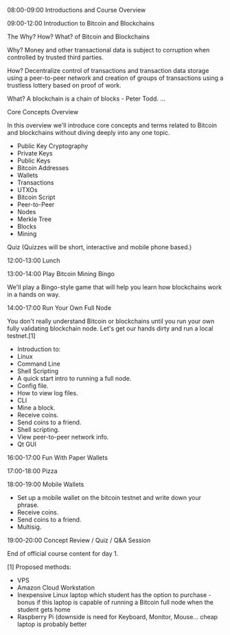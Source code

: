 08:00-09:00 Introductions and Course Overview

09:00-12:00 Introduction to Bitcoin and Blockchains

The Why? How? What? of Bitcoin and Blockchains

Why? Money and other transactional data is subject to corruption when controlled by trusted third parties.

How? Decentralize control of transactions and transaction data storage using a peer-to-peer network and creation of groups of transactions using a trustless lottery based on proof of work.

What? A blockchain is a chain of blocks - Peter Todd. ...

Core Concepts Overview

In this overview we'll introduce core concepts and terms related to Bitcoin and blockchains without diving deeply into any one topic.

- Public Key Cryptography
- Private Keys
- Public Keys
- Bitcoin Addresses
- Wallets
- Transactions
- UTXOs
- Bitcoin Script
- Peer-to-Peer
- Nodes
- Merkle Tree
- Blocks
- Mining

Quiz (Quizzes will be short, interactive and mobile phone based.)

12:00-13:00 Lunch

13:00-14:00 Play Bitcoin Mining Bingo

We'll play a Bingo-style game that will help you learn how blockchains work in a hands on way. 

14:00-17:00 Run Your Own Full Node

You don't really understand Bitcoin or blockchains until you run your own fully validating blockchain node. Let's get our hands dirty and run a local testnet.[1]

- Introduction to:
 - Linux
 - Command Line
 - Shell Scripting
- A quick start intro to running a full node.
- Config file.
- How to view log files.
- CLI
- Mine a block.
- Receive coins.
- Send coins to a friend.
- Shell scripting.
- View peer-to-peer network info.
- Qt GUI

16:00-17:00 Fun With Paper Wallets

17:00-18:00 Pizza

18:00-19:00 Mobile Wallets

- Set up a mobile wallet on the bitcoin testnet and write down your phrase.
- Receive coins.
- Send coins to a friend.
- Multisig.

19:00-20:00 Concept Review / Quiz / Q&A Session

End of official course content for day 1.


[1] Proposed methods:
  - VPS
  - Amazon Cloud Workstation
  - Inexpensive Linux laptop which student has the option to purchase - bonus if this laptop is capable of running a Bitcoin full node when the student gets home
  - Raspberry Pi (downside is need for Keyboard, Monitor, Mouse... cheap laptop is probably better
